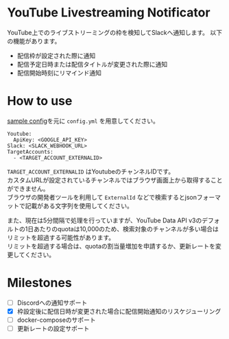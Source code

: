 # YouTube Livestreaming Notificator

YouTube上でのライブストリーミングの枠を検知してSlackへ通知します。
以下の機能があります。
- 配信枠が設定された際に通知
- 配信予定日時または配信タイトルが変更された際に通知
- 配信開始時刻にリマインド通知

# How to use

[sample config](./config.yml.sample)を元に `config.yml` を用意してください。

```
Youtube:
  ApiKey: <GOOGLE_API_KEY>
Slack: <SLACK_WEBHOOK_URL>
TargetAccounts: 
  - <TARGET_ACCOUNT_EXTERNALID>
```

`TARGET_ACCOUNT_EXTERNALID` はYoutubeのチャンネルIDです。  
カスタムURLが設定されているチャンネルではブラウザ画面上から取得することができません。  
ブラウザの開発者ツールを利用して `ExternalId` などで検索するとjsonフォーマットで記載がある文字列を使用してください。

また、現在は5分間隔で処理を行っていますが、YouTube Data API v3のデフォルトの1日あたりのquotaは10,000のため、検索対象のチャンネルが多い場合はリミットを超過する可能性があります。  
リミットを超過する場合は、quotaの割当量増加を申請するか、更新レートを変更してください。

# Milestones
- [ ] Discordへの通知サポート
- [x] 枠設定後に配信日時が変更された場合に配信開始通知のリスケジューリング
- [ ] docker-composeのサポート
- [ ] 更新レートの設定サポート